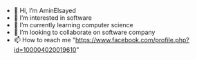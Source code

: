 - 👋 Hi, I’m AminElsayed
- 👀 I’m interested in software
- 🌱 I’m currently learning computer science
- 💞️ I’m looking to collaborate on software company
- 📫 How to reach me "https://www.facebook.com/profile.php?id=100004020019610"


